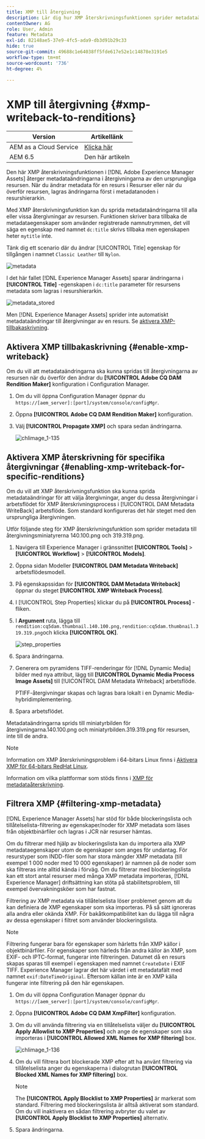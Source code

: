 ```yaml
---
title: XMP till återgivning
description: Lär dig hur XMP återskrivningsfunktionen sprider metadataändringar för en resurs till alla eller vissa återgivningar av resursen.
contentOwner: AG
role: User, Admin
feature: Metadata
exl-id: 82148ae5-37e9-4fc5-ada9-db3d91b29c33
hide: true
source-git-commit: 49688c1e64038ff5fde617e52e1c14878e3191e5
workflow-type: tm+mt
source-wordcount: '736'
ht-degree: 4%

---
```


# XMP till återgivning {#xmp-writeback-to-renditions}

| Version | Artikellänk |
| -------- | ---------------------------- |
| AEM as a Cloud Service | [Klicka här](https://experienceleague.adobe.com/docs/experience-manager-cloud-service/content/assets/admin/xmp-metadata.html?lang=en) |
| AEM 6.5 | Den här artikeln |

Den här XMP återskrivningsfunktionen i [!DNL Adobe Experience Manager Assets] återger metadataändringarna i återgivningarna av den ursprungliga resursen. När du ändrar metadata för en resurs i Resurser eller när du överför resursen, lagras ändringarna först i metadatanoden i resurshierarkin.

Med XMP återskrivningsfunktion kan du sprida metadataändringarna till alla eller vissa återgivningar av resursen. Funktionen skriver bara tillbaka de metadataegenskaper som använder registrerade namnutrymmen, det vill säga en egenskap med namnet `dc:title` skrivs tillbaka men egenskapen heter `mytitle` inte.

Tänk dig ett scenario där du ändrar [!UICONTROL Title] egenskap för tillgången i namnet `Classic Leather` till `Nylon`.

![metadata](assets/metadata.png)

I det här fallet [!DNL Experience Manager Assets] sparar ändringarna i **[!UICONTROL Title]** -egenskapen i `dc:title` parameter för resursens metadata som lagras i resurshierarkin.

![metadata_stored](assets/metadata_stored.png)

Men [!DNL Experience Manager Assets] sprider inte automatiskt metadataändringar till återgivningar av en resurs. Se [aktivera XMP-tillbakaskrivning](#enable-xmp-writeback).

## Aktivera XMP tillbakaskrivning {#enable-xmp-writeback}

Om du vill att metadataändringarna ska kunna spridas till återgivningarna av resursen när du överför den ändrar du **[!UICONTROL Adobe CQ DAM Rendition Maker]** konfiguration i Configuration Manager.

1. Om du vill öppna Configuration Manager öppnar du `https://[aem_server]:[port]/system/console/configMgr`.
1. Öppna **[!UICONTROL Adobe CQ DAM Rendition Maker]** konfiguration.
1. Välj **[!UICONTROL Propagate XMP]** och spara sedan ändringarna.

   ![chlimage_1-135](assets/chlimage_1-346.png)

## Aktivera XMP återskrivning för specifika återgivningar {#enabling-xmp-writeback-for-specific-renditions}

Om du vill att XMP återskrivningsfunktion ska kunna sprida metadataändringar för att välja återgivningar, anger du dessa återgivningar i arbetsflödet för XMP återskrivningsprocess i [!UICONTROL DAM Metadata WriteBack] arbetsflöde. Som standard konfigureras det här steget med den ursprungliga återgivningen.

Utför följande steg för XMP återskrivningsfunktion som sprider metadata till återgivningsminiatyrerna 140.100.png och 319.319.png.

1. Navigera till Experience Manager i gränssnittet **[!UICONTROL Tools]** > **[!UICONTROL Workflow]** > **[!UICONTROL Models]**.
1. Öppna sidan Modeller **[!UICONTROL DAM Metadata Writeback]** arbetsflödesmodell.
1. På egenskapssidan för **[!UICONTROL DAM Metadata Writeback]** öppnar du steget **[!UICONTROL XMP Writeback Process]**.
1. I [!UICONTROL Step Properties] klickar du på **[!UICONTROL Process]** -fliken.
1. I **Argument** ruta, lägga till `rendition:cq5dam.thumbnail.140.100.png,rendition:cq5dam.thumbnail.319.319.png`och klicka **[!UICONTROL OK]**.

   ![step_properties](assets/step_properties.png)

1. Spara ändringarna.
1. Generera om pyramidens TIFF-renderingar för [!DNL Dynamic Media] bilder med nya attribut, lägg till **[!UICONTROL Dynamic Media Process Image Assets]** till [!UICONTROL DAM Metadata Writeback] arbetsflöde.

   PTIFF-återgivningar skapas och lagras bara lokalt i en Dynamic Media-hybridimplementering.

1. Spara arbetsflödet.

Metadataändringarna sprids till miniatyrbilden för återgivningarna.140.100.png och miniatyrbilden.319.319.png för resursen, inte till de andra.

>[!NOTE]
>
>Information om XMP återskrivningsproblem i 64-bitars Linux finns i [Aktivera XMP för 64-bitars RedHat Linux](https://helpx.adobe.com/experience-manager/kb/enable-xmp-write-back-64-bit-redhat.html).
>
>Information om vilka plattformar som stöds finns i [XMP för metadataåterskrivning](/help/sites-deploying/technical-requirements.md#requirements-for-aem-assets-xmp-metadata-write-back).

## Filtrera XMP {#filtering-xmp-metadata}

[!DNL Experience Manager Assets] har stöd för både blockeringslista och tillåtelselista-filtrering av egenskaper/noder för XMP metadata som läses från objektbinärfiler och lagras i JCR när resurser hämtas.

Om du filtrerar med hjälp av blockeringslista kan du importera alla XMP metadataegenskaper utom de egenskaper som anges för undantag. För resurstyper som INDD-filer som har stora mängder XMP metadata (till exempel 1 000 noder med 10 000 egenskaper) är namnen på de noder som ska filtreras inte alltid kända i förväg. Om du filtrerar med blockeringslista kan ett stort antal resurser med många XMP metadata importeras, [!DNL Experience Manager] driftsättning kan stöta på stabilitetsproblem, till exempel övervakningsköer som har fastnat.

Filtrering av XMP metadata via tillåtelselista löser problemet genom att du kan definiera de XMP egenskaper som ska importeras. På så sätt ignoreras alla andra eller okända XMP. För bakåtkompatibilitet kan du lägga till några av dessa egenskaper i filtret som använder blockeringslista.

>[!NOTE]
>
>Filtrering fungerar bara för egenskaper som härletts från XMP källor i objektbinärfiler. För egenskaper som härleds från andra källor än XMP, som EXIF- och IPTC-format, fungerar inte filtreringen. Datumet då en resurs skapas sparas till exempel i egenskapen med namnet `CreateDate` i EXIF TIFF. Experience Manager lagrar det här värdet i ett metadatafält med namnet `exif:DateTimeOriginal`. Eftersom källan inte är en XMP källa fungerar inte filtrering på den här egenskapen.

1. Om du vill öppna Configuration Manager öppnar du `https://[aem_server]:[port]/system/console/configMgr`.
1. Öppna **[!UICONTROL Adobe CQ DAM XmpFilter]** konfiguration.
1. Om du vill använda filtrering via en tillåtelselista väljer du **[!UICONTROL Apply Allowlist to XMP Properties]** och ange de egenskaper som ska importeras i **[!UICONTROL Allowed XML Names for XMP filtering]** box.

   ![chlimage_1-136](assets/chlimage_1-347.png)

1. Om du vill filtrera bort blockerade XMP efter att ha använt filtrering via tillåtelselista anger du egenskaperna i dialogrutan **[!UICONTROL Blocked XML Names for XMP filtering]** box.

   >[!NOTE]
   >
   >The **[!UICONTROL Apply Blocklist to XMP Properties]** är markerat som standard. Filtrering med blockeringslista är alltså aktiverat som standard. Om du vill inaktivera en sådan filtrering avbryter du valet av **[!UICONTROL Apply Blocklist to XMP Properties]** alternativ.

1. Spara ändringarna.
